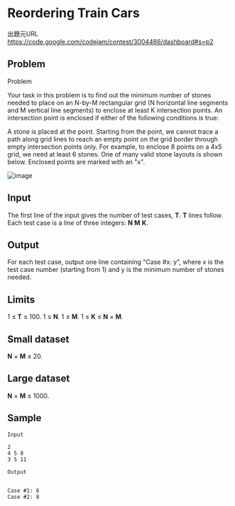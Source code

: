 # Reordering Train Cars

出題元URL https://code.google.com/codejam/contest/3004486/dashboard#s=p2

## Problem

Problem

Your task in this problem is to find out the minimum number of stones needed to place on an N-by-M rectangular grid (N horizontal line segments and M vertical line segments) to enclose at least K intersection points. An intersection point is enclosed if either of the following conditions is true:

A stone is placed at the point.
Starting from the point, we cannot trace a path along grid lines to reach an empty point on the grid border through empty intersection points only.
For example, to enclose 8 points on a 4x5 grid, we need at least 6 stones. One of many valid stone layouts is shown below. Enclosed points are marked with an "x".

![image](/xtone/programmingcontest/raw/master/20140520_Enclosure/enclosure.png)

## Input

The first line of the input gives the number of test cases, **T**. **T** lines follow. Each test case is a line of three integers: **N** **M** **K**.

## Output

For each test case, output one line containing "Case #x: y", where x is the test case number (starting from 1) and y is the minimum number of stones needed.

## Limits

1 ≤ **T** ≤ 100.
1 ≤ **N**.
1 ≤ **M**.
1 ≤ **K** ≤ **N** × **M**.

## Small dataset

**N** × **M** ≤ 20.

## Large dataset

**N** × **M** ≤ 1000.

## Sample

```
Input 

2
4 5 8
3 5 11
      
Output 
 

Case #1: 6
Case #2: 8
```

